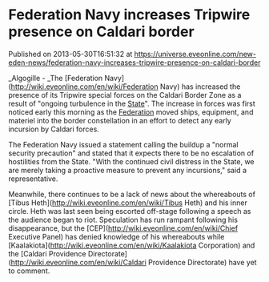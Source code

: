 # Federation Navy increases Tripwire presence on Caldari border
Published on 2013-05-30T16:51:32 at https://universe.eveonline.com/new-eden-news/federation-navy-increases-tripwire-presence-on-caldari-border

_Algogille - _The [Federation Navy](http://wiki.eveonline.com/en/wiki/Federation Navy) has increased the presence of its Tripwire special forces on the Caldari Border Zone as a result of "ongoing turbulence in the [State](http://wiki.eveonline.com/en/wiki/Caldari)". The increase in forces was first noticed early this morning as the [Federation](http://wiki.eveonline.com/en/wiki/Gallente) moved ships, equipment, and materiel into the border constellation in an effort to detect any early incursion by Caldari forces.

The Federation Navy issued a statement calling the buildup a "normal security precaution" and stated that it expects there to be no escalation of hostilities from the State. "With the continued civil distress in the State, we are merely taking a proactive measure to prevent any incursions," said a representative.

Meanwhile, there continues to be a lack of news about the whereabouts of [Tibus Heth](http://wiki.eveonline.com/en/wiki/Tibus Heth) and his inner circle. Heth was last seen being escorted off-stage following a speech as the audience began to riot. Speculation has run rampant following his disappearance, but the [CEP](http://wiki.eveonline.com/en/wiki/Chief Executive Panel) has denied knowledge of his whereabouts while [Kaalakiota](http://wiki.eveonline.com/en/wiki/Kaalakiota Corporation) and the [Caldari Providence Directorate](http://wiki.eveonline.com/en/wiki/Caldari Providence Directorate) have yet to comment.
